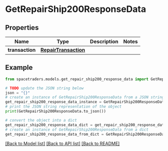 # GetRepairShip200ResponseData


## Properties

Name | Type | Description | Notes
------------ | ------------- | ------------- | -------------
**transaction** | [**RepairTransaction**](RepairTransaction.md) |  | 

## Example

```python
from spacetraders.models.get_repair_ship200_response_data import GetRepairShip200ResponseData

# TODO update the JSON string below
json = "{}"
# create an instance of GetRepairShip200ResponseData from a JSON string
get_repair_ship200_response_data_instance = GetRepairShip200ResponseData.from_json(json)
# print the JSON string representation of the object
print(GetRepairShip200ResponseData.to_json())

# convert the object into a dict
get_repair_ship200_response_data_dict = get_repair_ship200_response_data_instance.to_dict()
# create an instance of GetRepairShip200ResponseData from a dict
get_repair_ship200_response_data_from_dict = GetRepairShip200ResponseData.from_dict(get_repair_ship200_response_data_dict)
```
[[Back to Model list]](../README.md#documentation-for-models) [[Back to API list]](../README.md#documentation-for-api-endpoints) [[Back to README]](../README.md)


